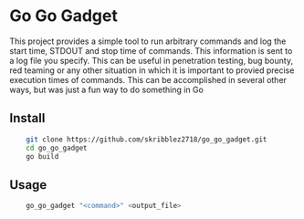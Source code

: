 # Go Go Gadget
This project provides a simple tool to run arbitrary commands and log the start time, STDOUT and stop time of commands. This information is sent to a log file you specify. This can be useful in penetration testing, bug bounty, red teaming or any other situation in which it is important to provied precise execution times of commands. This can be accomplished in several other ways, but was just a fun way to do something in Go

## Install
```sh 
    git clone https://github.com/skribblez2718/go_go_gadget.git
    cd go_go_gadget
    go build
```

## Usage
```sh
    go_go_gadget "<command>" <output_file>
```
